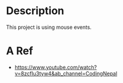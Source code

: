 # Description

This project is using mouse events.

# A Ref

+ https://www.youtube.com/watch?v=8zcfIu3tyw4&ab_channel=CodingNepal
